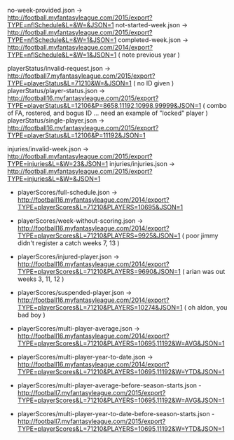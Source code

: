 no-week-provided.json -> http://football.myfantasyleague.com/2015/export?TYPE=nflSchedule&L=&W=&JSON=1
not-started-week.json -> http://football.myfantasyleague.com/2015/export?TYPE=nflSchedule&L=&W=1&JSON=1
completed-week.json   -> http://football.myfantasyleague.com/2014/export?TYPE=nflSchedule&L=&W=1&JSON=1 ( note previous year )


playerStatus/invalid-request.json -> http://football7.myfantasyleague.com/2015/export?TYPE=playerStatus&L=71210&W=&JSON=1 ( no ID given )
playerStatus/player-status.json -> http://football16.myfantasyleague.com/2015/export?TYPE=playerStatus&L=12106&P=8658,11192,10998,99999&JSON=1 ( combo of FA, rostered, and bogus ID ... need an example of "locked" player )
playerStatus/single-player.json -> http://football16.myfantasyleague.com/2015/export?TYPE=playerStatus&L=12106&P=11192&JSON=1

injuries/invalid-week.json -> http://football.myfantasyleague.com/2015/export?TYPE=injuries&L=&W=23&JSON=1
injuries/injuries.json -> http://football.myfantasyleague.com/2015/export?TYPE=injuries&L=&W=&JSON=1

* playerScores/full-schedule.json -> http://football16.myfantasyleague.com/2014/export?TYPE=playerScores&L=71210&PLAYERS=10695&JSON=1
* playerScores/week-without-scoring.json -> http://football16.myfantasyleague.com/2014/export?TYPE=playerScores&L=71210&PLAYERS=9925&JSON=1 ( poor jimmy didn't register a catch weeks 7, 13 )
* playerScores/injured-player.json -> http://football16.myfantasyleague.com/2014/export?TYPE=playerScores&L=71210&PLAYERS=9690&JSON=1 ( arian was out weeks 3, 11, 12 )
* playerScores/suspended-player.json -> http://football16.myfantasyleague.com/2014/export?TYPE=playerScores&L=71210&PLAYERS=10274&JSON=1 ( oh aldon, you bad boy )

* playerScores/multi-player-average.json -> http://football16.myfantasyleague.com/2014/export?TYPE=playerScores&L=71210&PLAYERS=10695,11192&W=AVG&JSON=1
* playerScores/multi-player-year-to-date.json -> http://football16.myfantasyleague.com/2014/export?TYPE=playerScores&L=71210&PLAYERS=10695,11192&W=YTD&JSON=1
* playerScores/multi-player-average-before-season-starts.json - http://football7.myfantasyleague.com/2015/export?TYPE=playerScores&L=71210&PLAYERS=10695,11192&W=AVG&JSON=1
* playerScores/multi-player-year-to-date-before-season-starts.json - http://football7.myfantasyleague.com/2015/export?TYPE=playerScores&L=71210&PLAYERS=10695,11192&W=YTD&JSON=1
